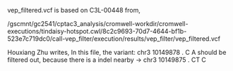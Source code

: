 vep_filtered.vcf is based on C3L-00448 from,

/gscmnt/gc2541/cptac3_analysis/cromwell-workdir/cromwell-executions/tindaisy-hotspot.cwl/8c2c9693-70d7-4644-bf1b-523e7c719dc0/call-vep_filter/execution/results/vep_filter/vep_filtered.vcf

Houxiang Zhu writes,
    In this file, the variant: 
        chr3  10149878    .    C    A 
    should be filtered out, because there is a indel nearby -> 
        chr3  10149875    .    CT   C



